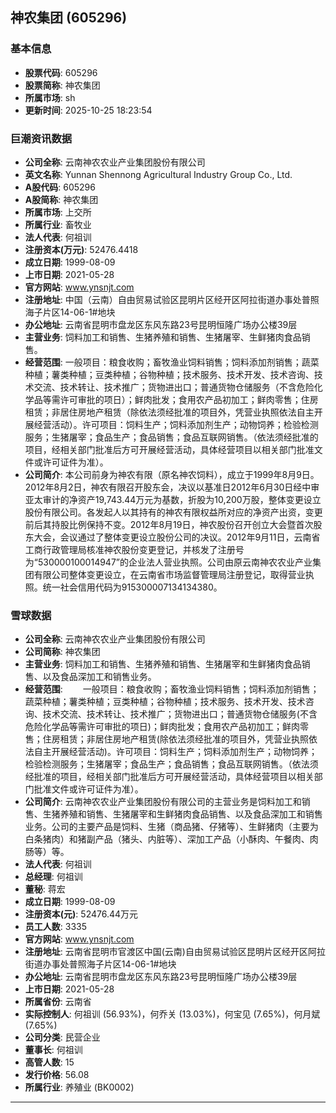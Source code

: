 ## 神农集团 (605296)

### 基本信息

- **股票代码**: 605296
- **股票简称**: 神农集团
- **所属市场**: sh
- **更新时间**: 2025-10-25 18:23:54

### 巨潮资讯数据

- **公司全称**: 云南神农农业产业集团股份有限公司
- **英文名称**: Yunnan Shennong Agricultural Industry Group Co., Ltd.
- **A股代码**: 605296
- **A股简称**: 神农集团
- **所属市场**: 上交所
- **所属行业**: 畜牧业
- **法人代表**: 何祖训
- **注册资本(万元)**: 52476.4418
- **成立日期**: 1999-08-09
- **上市日期**: 2021-05-28
- **官方网站**: www.ynsnjt.com
- **注册地址**: 中国（云南）自由贸易试验区昆明片区经开区阿拉街道办事处普照海子片区14-06-1#地块
- **办公地址**: 云南省昆明市盘龙区东风东路23号昆明恒隆广场办公楼39层
- **主营业务**: 饲料加工和销售、生猪养殖和销售、生猪屠宰、生鲜猪肉食品销售。
- **经营范围**: 一般项目：粮食收购；畜牧渔业饲料销售；饲料添加剂销售；蔬菜种植；薯类种植；豆类种植；谷物种植；技术服务、技术开发、技术咨询、技术交流、技术转让、技术推广；货物进出口；普通货物仓储服务（不含危险化学品等需许可审批的项日）；鲜肉批发；食用农产品初加工；鲜肉零售；住房租赁；非居住房地产租赁（除依法须经批准的项目外，凭营业执照依法自主开展经营活动）。许可项目：饲料生产；饲料添加剂生产；动物饲养；检验检测服务；生猪屠宰；食品生产；食品销售；食品互联网销售。（依法须经批准的项目，经相关部门批准后方可开展经营活动，具体经营项目以相关部门批准文件或许可证件为准）。
- **公司简介**: 本公司前身为神农有限（原名神农饲料），成立于1999年8月9日。2012年8月2日，神农有限召开股东会，决议以基准日2012年6月30日经中审亚太审计的净资产19,743.44万元为基数，折股为10,200万股，整体变更设立股份有限公司。各发起人以其持有的神农有限权益所对应的净资产出资，变更前后其持股比例保持不变。2012年8月19日，神农股份召开创立大会暨首次股东大会，会议通过了整体变更设立股份公司的决议。2012年9月11日，云南省工商行政管理局核准神农股份变更登记，并核发了注册号为“530000100014947”的企业法人营业执照。公司由原云南神农农业产业集团有限公司整体变更设立，在云南省市场监督管理局注册登记，取得营业执照。统一社会信用代码为915300007134134380。

### 雪球数据

- **公司全称**: 云南神农农业产业集团股份有限公司
- **公司简称**: 神农集团
- **主营业务**: 饲料加工和销售、生猪养殖和销售、生猪屠宰和生鲜猪肉食品销售、以及食品深加工和销售业务。
- **经营范围**: 　　一般项目：粮食收购；畜牧渔业饲料销售；饲料添加剂销售；蔬菜种植；薯类种植；豆类种植；谷物种植；技术服务、技术开发、技术咨询、技术交流、技术转让、技术推广；货物进出口；普通货物仓储服务(不含危险化学品等需许可审批的项日)；鲜肉批发；食用农产品初加工；鲜肉零售；住房租赁；非居住房地产租赁(除依法须经批准的项目外，凭营业执照依法自主开展经营活动)。许可项目：饲料生产；饲料添加剂生产；动物饲养；检验检测服务；生猪屠宰；食品生产；食品销售；食品互联网销售。（依法须经批准的项目，经相关部门批准后方可开展经营活动，具体经营项目以相关部门批准文件或许可证件为准）。
- **公司简介**: 云南神农农业产业集团股份有限公司的主营业务是饲料加工和销售、生猪养殖和销售、生猪屠宰和生鲜猪肉食品销售、以及食品深加工和销售业务。公司的主要产品是饲料、生猪（商品猪、仔猪等）、生鲜猪肉（主要为白条猪肉）和猪副产品（猪头、内脏等）、深加工产品（小酥肉、午餐肉、肉肠等）等。
- **法人代表**: 何祖训
- **总经理**: 何祖训
- **董秘**: 蒋宏
- **成立日期**: 1999-08-09
- **注册资本(元)**: 52476.44万元
- **员工人数**: 3335
- **官方网站**: www.ynsnjt.com
- **注册地址**: 云南省昆明市官渡区中国(云南)自由贸易试验区昆明片区经开区阿拉街道办事处普照海子片区14-06-1#地块
- **办公地址**: 云南省昆明市盘龙区东风东路23号昆明恒隆广场办公楼39层
- **上市日期**: 2021-05-28
- **所属省份**: 云南省
- **实际控制人**: 何祖训 (56.93%)，何乔关 (13.03%)，何宝见 (7.65%)，何月斌 (7.65%)
- **公司分类**: 民营企业
- **董事长**: 何祖训
- **高管人数**: 15
- **发行价格**: 56.08
- **所属行业**: 养殖业 (BK0002)

---